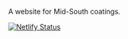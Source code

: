 A website for Mid-South coatings.

[![Netlify Status](https://api.netlify.com/api/v1/badges/99828e0a-daab-4875-873f-c78262e8b3a9/deploy-status)](https://app.netlify.com/sites/midsouthcoatings/deploys)